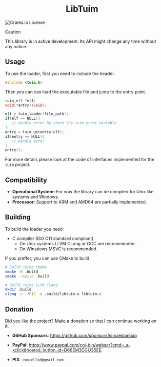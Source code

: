 <h1 align="center">LibTuim</h1>

![Crates.io License](https://img.shields.io/crates/l/MIT)

> [!CAUTION]
> This library is in active development. Its API might change any time without any notice.

## Usage

To use the loader, first you need to include the header.

```c
#include <tuim.h>
```

Then you can can load the executable file and jump to the entry point.

```c
tuim_elf *elf;
void(*entry)(void);

elf = tuim_loader(file_path);
if(elf == NULL){
   // Handle error by check the tuim_error variable.
}
entry = tuim_getentry(elf);
if(entry == NULL){
   // Handle error
}
entry();
```

For more details please look at the code
of interfaces implemented for the `tuim` project.

## Compatibility

- **Operational System:**
   For now the library can be compiled for Unix like systems and
   Windows.
- **Processor:**
   Support to ARM and AMD64 are partially implemented.

## Building

To build the loader you need:

- C compiler (ISO C11 standard compliant).
   - On Unix systems LLVM CLang or GCC are recommended.
   - On Winsdows MSVC is recommended.

If you preffer, you can use CMake to build.

```bash
# Build using CMake
cmake -B .build
cmake --build .build

# Build using LLVM CLang
mkdir .build
clang -c -fPIC -o .build/libtuim.o libtuim.c
```

## Donation

Did you like the project? Make a donation so that I can continue working on it.

- **GitHub Sponsors**: https://github.com/sponsors/ismaeldamiao

- **PayPal**: <https://www.paypal.com/cgi-bin/webscr?cmd=_s-xclick&hosted_button_id=D66EM3DGU35EE>.

- **PIX**: `ismaellxd@gmail.com`.
